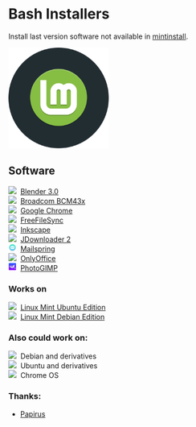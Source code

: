 # Bash Installers
Install last version software not available in [mintinstall](https://github.com/linuxmint/mintinstall).

<img src="preview.svg" width="200">

## Software
<!-- <img src=amule/favicon.ico" style="width:16px">&nbsp; [aMule](amule)<br> -->
<img src="https://www.blender.org/wp-content/themes/bthree/assets/images/favicon.ico" style="width:16px">&nbsp; [Blender 3.0](blender)<br>
<img src="https://www.broadcom.com/img/favicon.ico" style="width:16px">&nbsp; [Broadcom BCM43x](bcm43x)<br>
<img src="https://www.google.com/chrome/static/images/favicons/favicon-16x16.png" style="width:16px">&nbsp; [Google Chrome](chrome)<br>
<img src="https://freefilesync.org/images/freefilesync.ico" style="width:16px">&nbsp; [FreeFileSync](freefilesync)<br>
<img src="https://media.inkscape.org/static/images/inkscape-favicon.png" style="width:16px">&nbsp; [Inkscape](inkscape)<br>
<img src="jdownloader/favicon.ico" style="width:16px">&nbsp; [JDownloader 2](jdownloader)<br>
<img src="mailspring/mailspring.png" style="width:16px">&nbsp; [Mailspring](mailspring)<br>
<img src="https://static-www.onlyoffice.com/v9.5.0/images/favicons01/favicon.png" style="width:16px">&nbsp; [OnlyOffice](onlyoffice)<br>
<img src="photogimp/photogimp.png" style="width:16px">&nbsp; [PhotoGIMP](photogimp)<br>

### Works on
<img src="https://www.linuxmint.com/web/img/favicon.ico" style="width:16px">&nbsp; [Linux Mint Ubuntu Edition](https://www.linuxmint.com/download.php)<br>
<img src="https://www.linuxmint.com/web/img/favicon.ico" style="width:16px">&nbsp; [Linux Mint Debian Edition](https://www.linuxmint.com/download_lmde.php)

### Also could work on:
<img src="https://www.debian.org/favicon.ico" style="width:16px">&nbsp; Debian and derivatives<br>
<img src="https://assets.ubuntu.com/v1/49a1a858-favicon-32x32.png" style="width:16px">&nbsp; Ubuntu and derivatives<br>
<img src="https://chromeenterprise.google/static/images/fav/favicon.ico" style="width:16px">&nbsp; Chrome OS

### Thanks:
* [Papirus](https://github.com/PapirusDevelopmentTeam)
